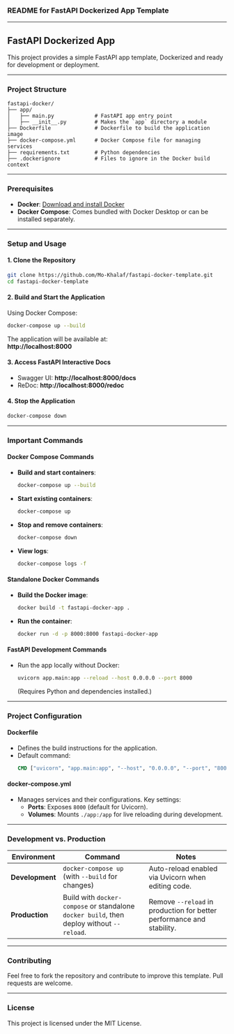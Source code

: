 ### README for FastAPI Dockerized App Template

---

## **FastAPI Dockerized App**

This project provides a simple FastAPI app template, Dockerized and ready for development or deployment.

---

### **Project Structure**
```plaintext
fastapi-docker/
├── app/
│   ├── main.py             # FastAPI app entry point
│   ├── __init__.py         # Makes the `app` directory a module
├── Dockerfile              # Dockerfile to build the application image
├── docker-compose.yml      # Docker Compose file for managing services
├── requirements.txt        # Python dependencies
├── .dockerignore           # Files to ignore in the Docker build context
```

---

### **Prerequisites**
- **Docker**: [Download and install Docker](https://www.docker.com/)
- **Docker Compose**: Comes bundled with Docker Desktop or can be installed separately.

---

### **Setup and Usage**

#### **1. Clone the Repository**
```bash
git clone https://github.com/Mo-Khalaf/fastapi-docker-template.git
cd fastapi-docker-template
```

#### **2. Build and Start the Application**

Using Docker Compose:
```bash
docker-compose up --build
```

The application will be available at:  
**http://localhost:8000**

#### **3. Access FastAPI Interactive Docs**
- Swagger UI: **http://localhost:8000/docs**
- ReDoc: **http://localhost:8000/redoc**

#### **4. Stop the Application**
```bash
docker-compose down
```

---

### **Important Commands**

#### **Docker Compose Commands**
- **Build and start containers**:
  ```bash
  docker-compose up --build
  ```
- **Start existing containers**:
  ```bash
  docker-compose up
  ```
- **Stop and remove containers**:
  ```bash
  docker-compose down
  ```
- **View logs**:
  ```bash
  docker-compose logs -f
  ```

#### **Standalone Docker Commands**
- **Build the Docker image**:
  ```bash
  docker build -t fastapi-docker-app .
  ```
- **Run the container**:
  ```bash
  docker run -d -p 8000:8000 fastapi-docker-app
  ```

#### **FastAPI Development Commands**
- Run the app locally without Docker:
  ```bash
  uvicorn app.main:app --reload --host 0.0.0.0 --port 8000
  ```
  (Requires Python and dependencies installed.)

---

### **Project Configuration**

#### **Dockerfile**
- Defines the build instructions for the application.
- Default command:
  ```dockerfile
  CMD ["uvicorn", "app.main:app", "--host", "0.0.0.0", "--port", "8000"]
  ```

#### **docker-compose.yml**
- Manages services and their configurations. Key settings:
  - **Ports**: Exposes `8000` (default for Uvicorn).
  - **Volumes**: Mounts `./app:/app` for live reloading during development.

---

### **Development vs. Production**
| **Environment**       | **Command**                                                                                   | **Notes**                                                                                 |
|-----------------------|-----------------------------------------------------------------------------------------------|------------------------------------------------------------------------------------------|
| **Development**       | `docker-compose up` (with `--build` for changes)                                             | Auto-reload enabled via Uvicorn when editing code.                                       |
| **Production**        | Build with `docker-compose` or standalone `docker build`, then deploy without `--reload`.    | Remove `--reload` in production for better performance and stability.                    |

---

### **Contributing**
Feel free to fork the repository and contribute to improve this template. Pull requests are welcome.

---

### **License**
This project is licensed under the MIT License.